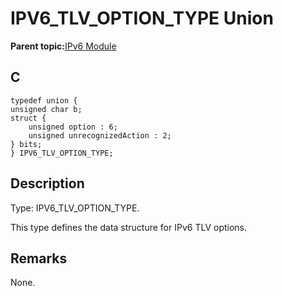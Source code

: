 # IPV6\_TLV\_OPTION\_TYPE Union

**Parent topic:**[IPv6 Module](GUID-F2484EF9-7914-43EE-A5B7-4FFDC27C8135.md)

## C

```
typedef union {
unsigned char b;
struct {
    unsigned option : 6;
    unsigned unrecognizedAction : 2;
} bits;
} IPV6_TLV_OPTION_TYPE;
```

## Description

Type: IPV6\_TLV\_OPTION\_TYPE.

This type defines the data structure for IPv6 TLV options.

## Remarks

None.

